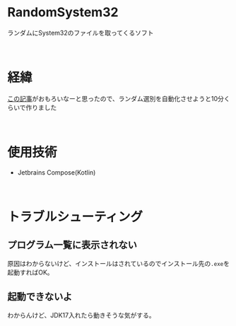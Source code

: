 # RandomSystem32

ランダムにSystem32のファイルを取ってくるソフト

<br>

# 経緯

[この記事](https://twitter.com/gigazine/status/1604401136123150336?s=20&t=VgGYRmR_o8M7ipjGeQ0Fgw)がおもろいなーと思ったので、ランダム選別を自動化させようと10分くらいで作りました

<br>

# 使用技術

- Jetbrains Compose(Kotlin)

<br>

# トラブルシューティング

## プログラム一覧に表示されない

原因はわからないけど、インストールはされているのでインストール先の`.exe`を起動すればOK。

## 起動できないよ

わからんけど、JDK17入れたら動きそうな気がする。
